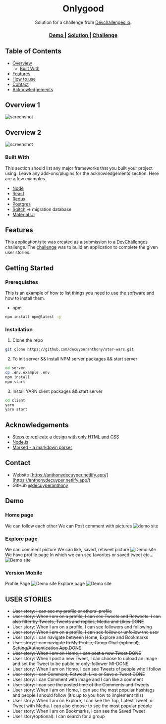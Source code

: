 




<h1 align="center">Onlygood</h1>

<div align="center">
   Solution for a challenge from  <a href="http://devchallenges.io" target="_blank">Devchallenges.io</a>.
</div>

<div align="center">
  <h3>
    <a href="https://{your-demo-link.your-domain}">
      Demo
    </a>
    <span> | </span>
    <a href="https://{your-url-to-the-solution}">
      Solution
    </a>
    <span> | </span>
    <a href="https://devchallenges.io/challenges/rleoQc34THclWx1cFFKH">
      Challenge
    </a>
  </h3>
</div>

<!-- TABLE OF CONTENTS -->

## Table of Contents

- [Overview](#overview)
  - [Built With](#built-with)
- [Features](#features)
- [How to use](#how-to-use)
- [Contact](#contact)
- [Acknowledgements](#acknowledgements)

<!-- OVERVIEW -->

## Overview 1

![screenshot](.github/img/tweeter2.png)
## Overview 2

![screenshot](.github/img/tweeter1.png)


### Built With
This section should list any major frameworks that you built your project using. Leave any add-ons/plugins for the acknowledgements section. Here are a few examples.
* [Node](https://nodejs.org/dist/latest-v12.x/docs/api/)
* [React](https://fr.reactjs.org/)
* [Redux](https://redux.js.org/)
* [Postgres](https://www.postgresql.org/)
* [Sqitch](https://sqitch.org/) => migration database
* [Material UI](https://material-ui.com/)

## Features

<!-- List the features of your application or follow the template. Don't share the figma file here :) -->

This application/site was created as a submission to a [DevChallenges](https://devchallenges.io/challenges) challenge. The [challenge](https://devchallenges.io/challenges/rleoQc34THclWx1cFFKH) was to build an application to complete the given user stories.

<!-- GETTING STARTED -->
## Getting Started

### Prerequisites

This is an example of how to list things you need to use the software and how to install them.
* npm
```sh
npm install npm@latest -g
```

### Installation

1. Clone the repo
```sh
git clone https://github.com/decuyperanthony/star-wars.git
```

2. To init server && Install NPM server packages && start server
```sh
cd server
cp .env.example .env
npm install
npm start
```
3. Install YARN client packages && start server
```sh
cd client
yarn
yarn start
```

## Acknowledgements

<!-- This section should list any articles or add-ons/plugins that helps you to complete the project. This is optional but it will help you in the future. For example: -->

- [Steps to replicate a design with only HTML and CSS](https://devchallenges-blogs.web.app/how-to-replicate-design/)
- [Node.js](https://nodejs.org/)
- [Marked - a markdown parser](https://github.com/chjj/marked)

## Contact

- Website [https://anthonydecuyper.netlify.app/](https://anthonydecuyper.netlify.app/)
- GitHub [@decuyperanthony](https://github.com/decuyperanthony)


## Demo
### Home page
We can follow each other
We can Post comment with pictures
![demo site](.github/img/tweeter1.png
)
### Explore page
We can comment picture
We can like, saved, retweet picture
![Demo site](.github/img/tweeter3.png
)
We have profile page
In which we can see favorites or saved tweet etc...
![Demo site](.github/img/tweeter2.png
)
### Version Mobile
Profile Page
![Demo site](.github/img/mobile.png
)
Explore page
![Demo site](.github/img/mobile2.png
)

## USER STORIES

- ~~User story: I can see my profile or others' profile~~
- ~~User story: When I am on a profile, I can see Tweets and Retweets. I can also filter by Tweets, Tweets and replies, Media and Likes DONE~~
- User story: When I am on a profile, I can see followers and following
- ~~User story: When I am on a profile, I can see follow or unfollow the user~~
- User story: I can navigate between Home, Explore and Bookmarks
- ~~User story: I can navigate to My Profile, Group Chat (optional), Setting/Authentication App.DONE~~
- ~~User story: When I am on Home, I can post a new Tweet DONE~~
- User story: When I post a new Tweet, I can choose to upload an image and set the Tweet to be public or only-follower MI-DONE
- User story: When I am on Home, I can see Tweets of people who I follow
- ~~User story: I can Comment, Retweet, Like or Save a Tweet DONE~~
- User story: I can Comment with image and I can like a comment
- ~~User story: I can see the posted time of the Comments and Tweets~~
- User story: When I am on Home, I can see the most popular hashtags and people I should follow (it's up to you how to implement this)
- User story: When I am on Explore, I can see the Top, Latest Tweet, or Tweet with Media. I can also choose to see the most popular people
- User story: When I am on Bookmarks, I can see the Saved Tweet
- User story(optional): I can search for a group